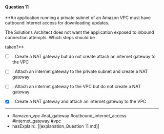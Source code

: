 #### Question  11

**An application running a private subnet of an Amazon VPC must have outbound internet access for downloading updates.

The Solutions Architect does not want the application exposed to inbound connection attempts. Which steps should be

taken?**

- [ ] :  Create a NAT gateway but do not create attach an internet gateway to the VPC

- [ ] :  Attach an internet gateway to the private subnet and create a NAT gateway

- [ ] :  Attach an internet gateway to the VPC but do not create a NAT gateway

- [x] :  Create a NAT gateway and attach an internet gateway to the VPC

----

- #amazon_vpc #nat_gateway #outbound_internet_access #internet_gateway #vpc
- hasExplain:: [[explanation_Question  11.md]]
